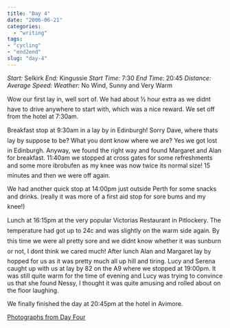 ```yaml
---
title: "Day 4"
date: "2006-06-21"
categories:
  - "writing"
tags:
- "cycling"
- "end2end"
slug: "day-4"
---
```


_Start:_ Selkirk _End:_ Kingussie _Start Time:_ 7:30 _End Time:_ 20:45 _Distance:_ _Average Speed:_ _Weather:_ No Wind, Sunny and Very Warm

Wow our first lay in, well sort of. We had about ½ hour extra as we didnt have to drive anywhere to start with, which was a nice reward. We set off from the hotel at 7:30am.

 <!-- [![Photo sharing][image-1]][1] -->
Breakfast stop at 9:30am in a lay by in Edinburgh! Sorry Dave, where thats lay by suppose to be? What you dont know where we are? Yes we got lost in Edinburgh. Anyway, we found the right way and found Margaret and Alan for breakfast. 11:40am we stopped at cross gates for some refreshments and some more ibrobufen as my knee was now twice its normal size! 15 minutes and then we were off again.

We had another quick stop at 14:00pm just outside Perth for some snacks and drinks. (really it was more of a first aid stop for sore bums and my knee!)

 <!-- [![Photo sharing][image-2]][2] -->
Lunch at 16:15pm at the very popular Victorias Restaurant in Pitlockery. The temperature had got up to 24c and was slightly on the warm side again. By this time we were all pretty sore and we didnt know whether it was sunburn or not, I dont think we cared much! After lunch Alan and Margaret lay by hopped for us as it was pretty much all up hill and tiring. Lucy and Serena caught up with us at lay by 82 on the A9 where we stopped at 19:00pm. It was still quite warm for the time of evening and Lucy was trying to convince us that she found Nessy, I thought it was quite amusing and rolled about on the floor laughing.

We finally finished the day at 20:45pm at the hotel in Avimore.

[Photographs from Day Four][3]

[1]:	https://flickr.com/photos/70011121@N00/165991586 "DSC00361"
[2]:	https://flickr.com/photos/70011121@N00/165986721 "IMG_2764.JPG"
[3]:	https://www.flickr.com/photos/funkylarma/tags/080606/

[image-1]:	/images/165991586_923a6dc077_m.jpg
[image-2]:	/images/165986721_c4e9342aec_m.jpg
